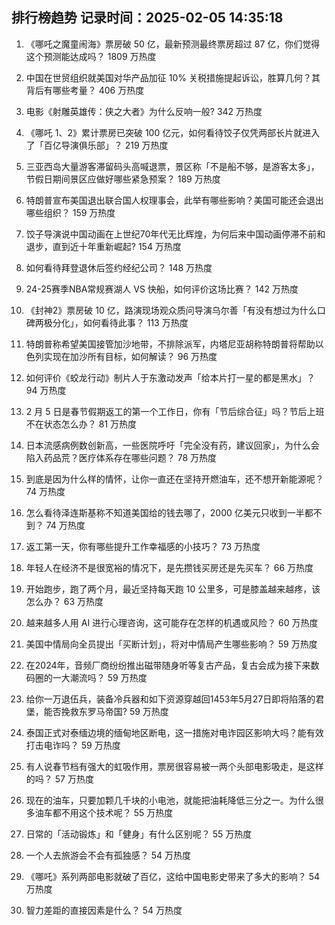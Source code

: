 
## 排行榜趋势 记录时间：2025-02-05 14:35:18
  
  1. 《哪吒之魔童闹海》票房破 50 亿，最新预测最终票房超过 87 亿，你们觉得这个预测能达成吗？ 1809 万热度
    
  2. 中国在世贸组织就美国对华产品加征 10% 关税措施提起诉讼，胜算几何？其背后有哪些考量？ 406 万热度
    
  3. 电影《射雕英雄传：侠之大者》为什么反响一般? 342 万热度
    
  4. 《哪吒 1、2》累计票房已突破 100 亿元，如何看待饺子仅凭两部长片就进入了「百亿导演俱乐部」？ 219 万热度
    
  5. 三亚西岛大量游客滞留码头高喊退票，景区称「不是船不够，是游客太多」，节假日期间景区应做好哪些紧急预案？ 189 万热度
    
  6. 特朗普宣布美国退出联合国人权理事会，此举有哪些影响？美国可能还会退出哪些组织？ 159 万热度
    
  7. 饺子导演说中国动画在上世纪70年代无比辉煌，为何后来中国动画停滞不前和退步，直到近十年重新崛起? 154 万热度
    
  8. 如何看待拜登退休后签约经纪公司？ 148 万热度
    
  9. 24-25赛季NBA常规赛湖人 VS 快船，如何评价这场比赛？ 142 万热度
    
  10. 《封神2》票房破 10 亿，路演现场观众质问导演乌尔善「有没有想过为什么口碑两极分化」，如何看待此事？ 113 万热度
    
  11. 特朗普称希望美国接管加沙地带，不排除派军，内塔尼亚胡称特朗普将帮助以色列实现在加沙所有目标，如何解读？ 96 万热度
    
  12. 如何评价《蛟龙行动》制片人于东激动发声「给本片打一星的都是黑水」？ 94 万热度
    
  13. 2 月 5 日是春节假期返工的第一个工作日，你有「节后综合征」吗？节后上班不在状态怎么办？ 81 万热度
    
  14. 日本流感病例数创新高，一些医院呼吁「完全没有药，建议回家」，为什么会陷入药品荒？医疗体系存在哪些问题？ 78 万热度
    
  15. 到底是因为什么样的情怀，让你一直还在坚持开燃油车，还不想开新能源呢？ 74 万热度
    
  16. 怎么看待泽连斯基称不知道美国给的钱去哪了，2000 亿美元只收到一半都不到？ 74 万热度
    
  17. 返工第一天，你有哪些提升工作幸福感的小技巧？ 73 万热度
    
  18. 年轻人在经济不是很宽裕的情况下，是先攒钱买房还是先买车？ 66 万热度
    
  19. 开始跑步，跑了两个月，最近坚持每天跑 10 公里多，可是膝盖越来越疼，该怎么办？ 63 万热度
    
  20. 越来越多人用 AI 进行心理咨询，这可能存在怎样的机遇或风险？ 60 万热度
    
  21. 美国中情局向全员提出「买断计划」，将对中情局产生哪些影响？ 59 万热度
    
  22. 在2024年，音频厂商纷纷推出磁带随身听等复古产品，复古会成为接下来数码圈的一大潮流吗？ 59 万热度
    
  23. 给你一万退伍兵，装备冷兵器和如下资源穿越回1453年5月27日即将陷落的君堡，能否挽救东罗马帝国? 59 万热度
    
  24. 泰国正式对泰缅边境的缅甸地区断电，这一措施对电诈园区影响大吗？能有效打击电诈吗？ 59 万热度
    
  25. 有人说春节档有强大的虹吸作用，票房很容易被一两个头部电影吸走，是这样的吗？ 57 万热度
    
  26. 现在的油车，只要加颗几千块的小电池，就能把油耗降低三分之一。为什么很多油车都不用这个技术呢？ 55 万热度
    
  27. 日常的「活动锻炼」和「健身」有什么区别呢？ 55 万热度
    
  28. 一个人去旅游会不会有孤独感？ 54 万热度
    
  29. 《哪吒》系列两部电影就破了百亿，这给中国电影史带来了多大的影响？ 54 万热度
    
  30. 智力差距的直接因素是什么？ 54 万热度
    